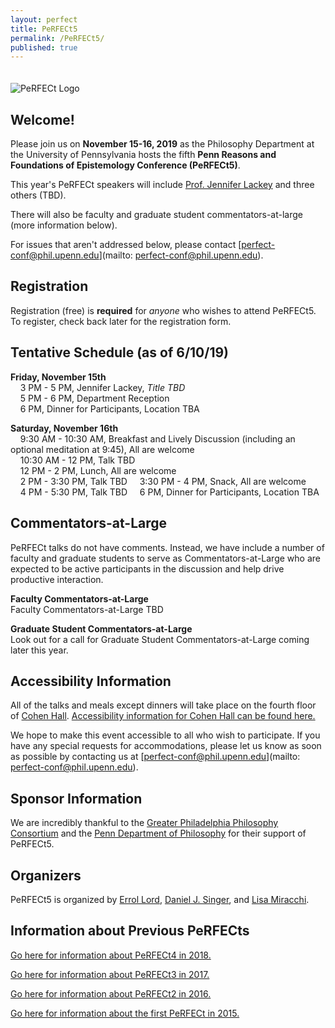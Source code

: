 ```yaml
---
layout: perfect
title: PeRFECt5
permalink: /PeRFECt5/
published: true
---
```

<img src="http://www.danieljsinger.com/images/PeRFECt5.png" alt="PeRFECt Logo" style="margin:20px 0px 0px">

## Welcome!

Please join us on **November 15-16, 2019** as the Philosophy Department at the University of Pennsylvania hosts the fifth **Penn Reasons and Foundations of Epistemology Conference (PeRFECt5)**.

This year's PeRFECt speakers will include [Prof. Jennifer Lackey](http://faculty.wcas.northwestern.edu/~jal788/index.html) and three others (TBD). 

There will also be faculty and graduate student commentators-at-large (more information below).

For issues that aren't addressed below, please contact [perfect-conf@phil.upenn.edu](mailto: perfect-conf@phil.upenn.edu).

## Registration
Registration (free) is **required** for _anyone_ who wishes to attend PeRFECt5. To register, check back later for the registration form.


## Tentative Schedule (as of 6/10/19) 
**Friday, November 15th**  
&nbsp;&nbsp;&nbsp;&nbsp;3 PM - 5 PM, Jennifer Lackey, _Title TBD_  
&nbsp;&nbsp;&nbsp;&nbsp;5 PM - 6 PM, Department Reception  
&nbsp;&nbsp;&nbsp;&nbsp;6 PM, Dinner for Participants, Location TBA

**Saturday, November 16th**  
&nbsp;&nbsp;&nbsp;&nbsp;9:30 AM - 10:30 AM, Breakfast and Lively Discussion (including an optional meditation at 9:45), All are welcome  
&nbsp;&nbsp;&nbsp;&nbsp;10:30 AM - 12 PM, Talk TBD  
&nbsp;&nbsp;&nbsp;&nbsp;12 PM - 2 PM, Lunch, All are welcome  
&nbsp;&nbsp;&nbsp;&nbsp;2 PM - 3:30 PM, Talk TBD
&nbsp;&nbsp;&nbsp;&nbsp;3:30 PM - 4 PM, Snack, All are welcome  
&nbsp;&nbsp;&nbsp;&nbsp;4 PM - 5:30 PM, Talk TBD
&nbsp;&nbsp;&nbsp;&nbsp;6 PM, Dinner for Participants, Location TBA  


## Commentators-at-Large
PeRFECt talks do not have comments.  Instead, we have include a number of faculty and graduate students to serve as Commentators-at-Large who are expected to be active participants in the discussion and help drive productive interaction.

**Faculty Commentators-at-Large**  
Faculty Commentators-at-Large TBD

**Graduate Student Commentators-at-Large**  
Look out for a call for Graduate Student Commentators-at-Large coming later this year.


## Accessibility Information
All of the talks and meals except dinners will take place on the fourth floor of [Cohen Hall](http://www.facilities.upenn.edu/maps/locations/cohen-hall-claudia).  [Accessibility information for Cohen Hall can be found here.](http://www.facilities.upenn.edu/sites/default/files/pennaccess/PA0310-CohenHall.pdf)

We hope to make this event accessible to all who wish to participate.  If you have any special requests for accommodations, please let us know as soon as possible by contacting us at [perfect-conf@phil.upenn.edu](mailto: perfect-conf@phil.upenn.edu).

## Sponsor Information
We are incredibly thankful to the [Greater Philadelphia Philosophy Consortium](http://www.thegppc.org/) and the [Penn Department of Philosophy](https://philosophy.sas.upenn.edu/) for their support of PeRFECt5.

## Organizers
PeRFECt5 is organized by [Errol Lord](http://www.errol-lord.com/), [Daniel J. Singer](http://www.danieljsinger.com/), and [Lisa Miracchi](http://miracchi.wix.com/lisamiracchi).

## Information about Previous PeRFECts
[Go here for information about PeRFECt4 in 2018.](http://www.danieljsinger.com/PeRFECt4/)

[Go here for information about PeRFECt3 in 2017.](http://www.danieljsinger.com/PeRFECt3/)

[Go here for information about PeRFECt2 in 2016.](http://www.danieljsinger.com/PeRFECt2/)

[Go here for information about the first PeRFECt in 2015.](http://www.phil.upenn.edu/~singerd/PeRFECt15.html)
